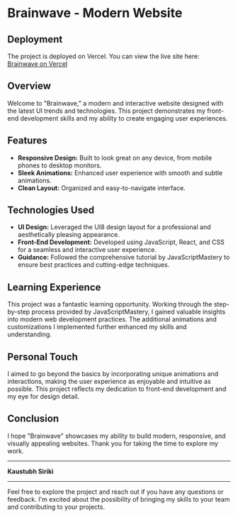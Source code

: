 # Brainwave - Modern Website

## Deployment

The project is deployed on Vercel. You can view the live site here:
[Brainwave on Vercel](https://modern-site-brainwave.vercel.app)

## Overview

Welcome to "Brainwave," a modern and interactive website designed with the latest UI trends and technologies. This project demonstrates my front-end development skills and my ability to create engaging user experiences.

## Features

- **Responsive Design:** Built to look great on any device, from mobile phones to desktop monitors.
- **Sleek Animations:** Enhanced user experience with smooth and subtle animations.
- **Clean Layout:** Organized and easy-to-navigate interface.

## Technologies Used

- **UI Design:** Leveraged the UI8 design layout for a professional and aesthetically pleasing appearance.
- **Front-End Development:** Developed using JavaScript, React, and CSS for a seamless and interactive user experience.
- **Guidance:** Followed the comprehensive tutorial by JavaScriptMastery to ensure best practices and cutting-edge techniques.

## Learning Experience

This project was a fantastic learning opportunity. Working through the step-by-step process provided by JavaScriptMastery, I gained valuable insights into modern web development practices. The additional animations and customizations I implemented further enhanced my skills and understanding.

## Personal Touch

I aimed to go beyond the basics by incorporating unique animations and interactions, making the user experience as enjoyable and intuitive as possible. This project reflects my dedication to front-end development and my eye for design detail.

## Conclusion

I hope "Brainwave" showcases my ability to build modern, responsive, and visually appealing websites. Thank you for taking the time to explore my work.

---

**Kaustubh Siriki**

---

Feel free to explore the project and reach out if you have any questions or feedback. I'm excited about the possibility of bringing my skills to your team and contributing to your projects.